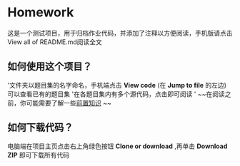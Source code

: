 # Homework
  这是一个测试项目，用于归档作业代码，并添加了注释以方便阅读，手机版请点击View all of README.md阅读全文

## 如何使用这个项目？
 '文件夹以题目集的名字命名，手机端点击 **View code** (在 **Jump to file** 的左边)可以查看已有的题目集
'在各题目集内有多个源代码，点击即可阅读
' ~~在阅读之前，你可能需要了解一些[前置知识](./前置基础) ~~ 
 
## 如何下载代码？
  电脑端在项目主页点击右上角绿色按钮 **Clone or download** ,再单击 **Download ZIP** 即可下载所有代码